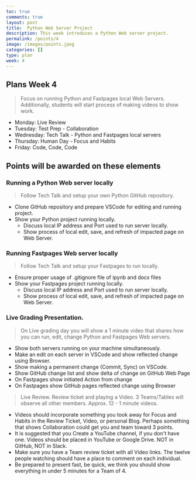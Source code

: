 ```yaml
---
toc: true
comments: true
layout: post
title:  Python Web Server Project
description: This week introduces a Python Web server project.  
permalink: /points/4
image: /images/points.jpeg
categories: []
type: plan
week: 4
---
```


## Plans Week 4
> Focus on running Python and Fastpages local Web Servers.   Additionally, students will start process of making videos to show work.
- Monday: Live Review
- Tuesday: Test Prep - Collaboration
- Wednesday: Tech Talk - Python and Fastpages local servers
- Thursday: Human Day - Focus and Habits
- Friday: Code, Code, Code

## Points will be awarded on these elements
### Running a Python Web server locally
> Follow Tech Talk and setup your own Python GitHub repository.
- Clone GitHub repository and prepare VSCode for editing and running project.  
- Show your Python project running locally.
    - Discuss local IP address and Port used to run server locally.
    - Show process of local edit, save, and refresh of impacted page on Web Server.

### Running Fastpages Web server locally
> Follow Tech Talk and setup your Fastpages to run locally.  
- Ensure proper usage of .gitignore file of ipynb and docx files
- Show your Fastpages project running locally.
    - Discuss local IP address and Port used to run server locally.
    - Show process of local edit, save, and refresh of impacted page on Web Server.

### Live Grading Presentation.  
> On Live grading day you will show a 1 minute video that shares how you can run, edit, change Python and Fastpages Web servers.
- Show both servers running on your machine simultaneously.
- Make an edit on each server in VSCode and show reflected change using Browser.
- Show making a permanent change (Commit, Sync) on VSCode.
- Show GitHub change list and show delta of change on GitHub Web Page
- On Fastpages show initiated Action from change
- On Fastpages show GitHub pages reflected change using Browser
    
> Live Review.  Review ticket and playing a Video.  3 Teams/Tables will observe all other members.  Approx. 12 - 1 minute videos.
- Videos should incorporate something you took away for Focus and Habits in the Review Ticket, Video, or personal Blog.  Perhaps something that shows Collaboration could get you and team toward 3 points.
- It is suggested that you Create a YouTube channel, if you don't have one.  Videos should be placed in YouTube or Google Drive. NOT in GitHub, NOT in Slack.
- Make sure you have a Team review ticket with all Video links.  The twelve people watching should have a place to comment on each individual.
- Be prepared to present fast, be quick, we think you should show everything in under 5 minutes for a Team of 4.
